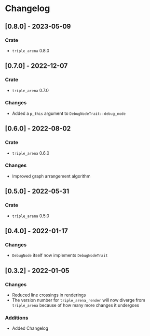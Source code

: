 # Changelog

## [0.8.0] - 2023-05-09
### Crate
- `triple_arena` 0.8.0

## [0.7.0] - 2022-12-07
### Crate
- `triple_arena` 0.7.0

### Changes
- Added a `p_this` argument to `DebugNodeTrait::debug_node`

## [0.6.0] - 2022-08-02
### Crate
- `triple_arena` 0.6.0

### Changes
- Improved graph arrangement algorithm

## [0.5.0] - 2022-05-31
### Crate
- `triple_arena` 0.5.0

## [0.4.0] - 2022-01-17
### Changes
- `DebugNode` itself now implements `DebugNodeTrait`

## [0.3.2] - 2022-01-05
### Changes
- Reduced line crossings in renderings
- The version number for `triple_arena_render` will now diverge from `triple_arena` because of how
  many more changes it undergoes

### Additions
- Added Changelog
